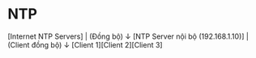 # NTP
[Internet NTP Servers]
         |
   (Đồng bộ)
         ↓
[NTP Server nội bộ (192.168.1.10)]
         |
    (Client đồng bộ)
         ↓
[Client 1][Client 2][Client 3]

